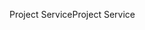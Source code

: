 <span data-ttu-id="2ba5f-101">Project Service</span><span class="sxs-lookup"><span data-stu-id="2ba5f-101">Project Service</span></span>
